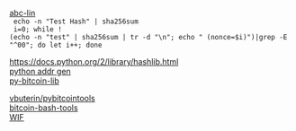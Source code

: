 <a href=http://www.abclinuxu.cz/clanky/decentralizovana-kryptomena-bitcoin>abc-lin</a><br />
<code> echo -n "Test Hash" | sha256sum </code><br>
<code>   i=0; while ! (echo -n "test" | sha256sum | tr -d "\n"; echo " (nonce=$i)")|grep -E "^00"; do let i++; done</code><br>


<a href=https://docs.python.org/2/library/hashlib.html>https://docs.python.org/2/library/hashlib.html</a><br>
<a href=https://github.com/weex/addrgen>python addr gen</a><br />
<a href=https://bitcoin.stackexchange.com/questions/8057/how-do-i-get-the-public-bitcoin-address-from-a-given-private-key-in-wallet-impor>py-bitcoin-lib</a><br />

<a href=https://github.com/vbuterin/pybitcointools>vbuterin/pybitcointools</a><br />
<a href=https://github.com/grondilu/bitcoin-bash-tools/blob/master/bitcoin.sh>bitcoin-bash-tools</a><br />
<a href=https://en.bitcoin.it/wiki/Wallet_import_format>WIF</a><br />
